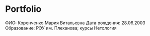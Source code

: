 # Portfolio

ФИО: Коренченко Мария Витальевна
Дата рождения: 28.06.2003
Образование: РЭУ им. Плеханова; курсы Нетология
